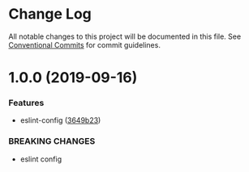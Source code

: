 # Change Log

All notable changes to this project will be documented in this file.
See [Conventional Commits](https://conventionalcommits.org) for commit guidelines.

# 1.0.0 (2019-09-16)

### Features

- eslint-config ([3649b23](https://github.com/christoferolaison/skapa/commit/3649b23))

### BREAKING CHANGES

- eslint config
